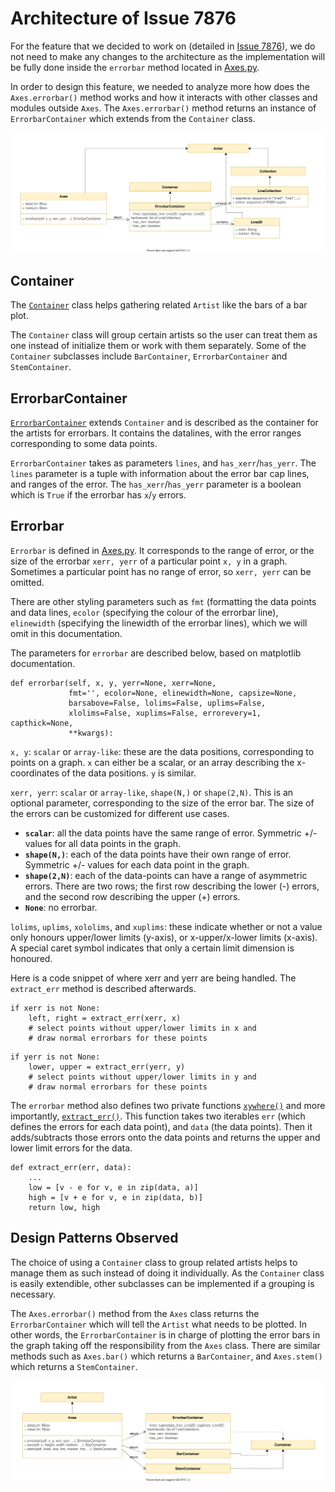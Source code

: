 # Architecture of Issue 7876

For the feature that we decided to work on (detailed in [Issue 7876](https://github.com/matplotlib/matplotlib/issues/7876)), we do not need to make any changes to the architecture as the implementation will be fully done inside the `errorbar` method located in [Axes.py](https://github.com/matplotlib/matplotlib/blob/master/lib/matplotlib/axes/_axes.py#L3086).

In order to design this feature, we needed to analyze more how does the `Axes.errorbar()` method works and how it interacts with other classes and modules outside `Axes`. The `Axes.errorbar()` method returns an instance of `ErrorbarContainer` which extends from the `Container` class.

![UML](./img/7876_uml_1.svg)

## Container

The [`Container`](https://github.com/matplotlib/matplotlib/blob/master/lib/matplotlib/container.py) class helps gathering related `Artist` like the bars of a bar plot.

The `Container` class will group certain artists so the user can treat them as one instead of initialize them or work with them separately. Some of the `Container` subclasses include `BarContainer`, `ErrorbarContainer` and `StemContainer`.

## ErrorbarContainer

[`ErrorbarContainer`](https://github.com/matplotlib/matplotlib/blob/master/lib/matplotlib/container.py#L71) extends `Container` and is described as the container for the artists for errorbars. It contains the datalines, with the error ranges corresponding to some data points.

`ErrorbarContainer` takes as parameters `lines`, and `has_xerr`/`has_yerr`. The `lines` parameter is a tuple with information about the error bar cap lines, and ranges of the error. The `has_xerr`/`has_yerr` parameter is a boolean which is `True` if the errorbar has `x`/`y` errors.

## Errorbar

`Errorbar` is defined in [Axes.py](https://github.com/matplotlib/matplotlib/blob/master/lib/matplotlib/axes/_axes.py#L3086). It corresponds to the range of error, or the size of the errorbar `xerr, yerr` of a particular point `x, y` in a graph. Sometimes a particular point has no range of error, so `xerr, yerr` can be omitted. 

There are other styling parameters such as `fmt` (formatting the data points and data lines, `ecolor` (specifying the colour of the errorbar line), `elinewidth` (specifying the linewidth of the errorbar lines), which we will omit in this documentation.

The parameters for `errorbar` are described below, based on matplotlib documentation.

```
def errorbar(self, x, y, yerr=None, xerr=None,
             fmt='', ecolor=None, elinewidth=None, capsize=None,
             barsabove=False, lolims=False, uplims=False,
             xlolims=False, xuplims=False, errorevery=1, capthick=None,
             **kwargs):
```

`x, y`: `scalar` or `array-like`: these are the data positions, corresponding to points on a graph. `x` can either be a scalar, or an array describing the x-coordinates of the data positions. `y` is similar. 

`xerr, yerr`: `scalar` or `array-like`, `shape(N,)` or `shape(2,N)`. This is an optional parameter, corresponding to the size of the error bar. The size of the errors can be customized for different use cases.
- **`scalar`**: all the data points have the same range of error. Symmetric +/- values for all data points in the graph.
- **`shape(N,)`**: each of the data points have their own range of error. Symmetric +/- values for each data point in the graph.
- **`shape(2,N)`**: each of the data-points can have a range of asymmetric errors. There are two rows; the first row describing the lower (-) errors, and the second row describing the upper (+) errors. 
- **`None`**: no errorbar.

`lolims`, `uplims`, `xololims`, and `xuplims`: these indicate whether or not a value only honours upper/lower limits (y-axis), or x-upper/x-lower limits (x-axis). A special caret symbol indicates that only a certain limit dimension is honoured. 

Here is a code snippet of where xerr and yerr are being handled. The `extract_err` method is described afterwards.

```
if xerr is not None:
    left, right = extract_err(xerr, x)
    # select points without upper/lower limits in x and
    # draw normal errorbars for these points
```
```
if yerr is not None:
    lower, upper = extract_err(yerr, y)
    # select points without upper/lower limits in y and
    # draw normal errorbars for these points
```

The `errorbar` method also defines two private functions [`xywhere()`](https://github.com/matplotlib/matplotlib/blob/master/lib/matplotlib/axes/_axes.py#L3319) and more importantly, [`extract_err()`](https://github.com/matplotlib/matplotlib/blob/master/lib/matplotlib/axes/_axes.py#L3330). This function takes two iterables `err` (which defines the errors for each data point), and `data` (the data points). Then it adds/subtracts those errors onto the data points and returns the upper and lower limit errors for the data. 

```
def extract_err(err, data):
    ...
    low = [v - e for v, e in zip(data, a)]
    high = [v + e for v, e in zip(data, b)]
    return low, high
```

## Design Patterns Observed

The choice of using a `Container` class to group related artists helps to manage them as such instead of doing it individually. As the `Container` class is easily extendible, other subclasses can be implemented if a grouping is necessary.

The `Axes.errorbar()` method from the `Axes` class returns the `ErrorbarContainer` which will tell the `Artist` what needs to be plotted. In other words, the `ErrorbarContainer` is in charge of plotting the error bars in the graph taking off the responsibility from the `Axes` class. There are similar methods such as `Axes.bar()` which returns a `BarContainer`, and `Axes.stem()` which returns a `StemContainer`.

![UML](./img/7876_uml_2.svg)
